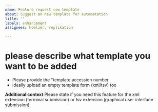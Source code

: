 ```yaml
---
name: Feature request new template
about: Suggest an new template for automatation
title: ''
labels: enhancement
assignees: hoelzer, replikation

---
```


# please describe what template you want to be added

* Please provide the "template accession number
* ideally upload an empty template form (xml/tsv) too

**Additional context**
Please state if you need this feature for the xml extension (terminal submission) or tsv extension (graphical user interface submission)
